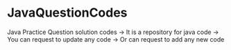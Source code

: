 # JavaQuestionCodes
Java Practice Question solution codes 
-> It is a repository for java code
-> You can request to update any code
-> Or can request to add any new code 
